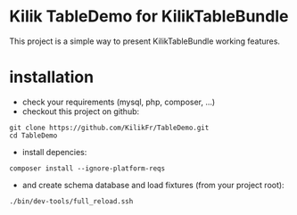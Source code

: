 Kilik TableDemo for KilikTableBundle
====================================

This project is a simple way to present KilikTableBundle working features.

# installation

- check your requirements (mysql, php, composer, ...)
- checkout this project on github:
```
git clone https://github.com/KilikFr/TableDemo.git
cd TableDemo
```
- install depencies:
```
composer install --ignore-platform-reqs
```
- and create schema database and load fixtures (from your project root):
```
./bin/dev-tools/full_reload.ssh
```

